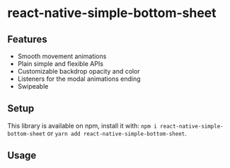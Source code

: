 # react-native-simple-bottom-sheet

## Features

- Smooth movement animations
- Plain simple and flexible APIs
- Customizable backdrop opacity and color
- Listeners for the modal animations ending
- Swipeable

## Setup

This library is available on npm, install it with: `npm i react-native-simple-bottom-sheet` or `yarn add react-native-simple-bottom-sheet`.

## Usage

